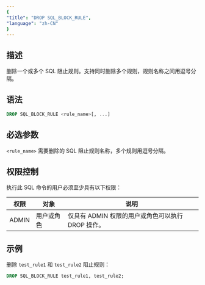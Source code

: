 ```yaml
---
{
"title": "DROP SQL_BLOCK_RULE",
"language": "zh-CN"
}
---
```


## 描述

删除一个或多个 SQL 阻止规则。支持同时删除多个规则，规则名称之间用逗号分隔。

## 语法

```sql
DROP SQL_BLOCK_RULE <rule_name>[, ...]
```

## 必选参数

`<rule_name>`
需要删除的 SQL 阻止规则名称，多个规则用逗号分隔。

## 权限控制

执行此 SQL 命令的用户必须至少具有以下权限：

| 权限     | 对象         | 说明                                      |
|---------|------------|-----------------------------------------|
| ADMIN  | 用户或角色 | 仅具有 ADMIN 权限的用户或角色可以执行 DROP 操作。 |

## 示例

删除 `test_rule1` 和 `test_rule2` 阻止规则：

```sql
DROP SQL_BLOCK_RULE test_rule1, test_rule2;
```
